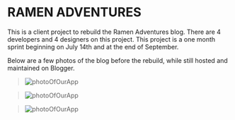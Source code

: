# RAMEN ADVENTURES

This is a client project to rebuild the Ramen Adventures blog. There are 4 developers and 4 designers on this project. This project is a one month sprint beginning on July 14th and at the end of September.

Below are a few photos of the blog before the rebuild, while still hosted and maintained on Blogger.

>![photoOfOurApp](app/assets/images/home_page.png)

>![photoOfOurApp](app/assets/images/press.png)

>![photoOfOurApp](app/assets/images/ramen_school.png)
